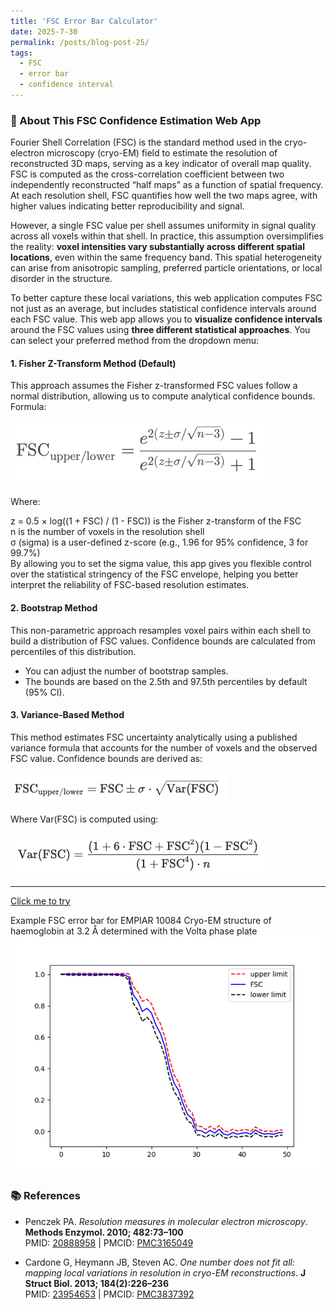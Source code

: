 ```yaml
---
title: 'FSC Error Bar Calculator'
date: 2025-7-30
permalink: /posts/blog-post-25/
tags:
  - FSC
  - error bar
  - confidence interval 
---
```

### 🧊 About This FSC Confidence Estimation Web App  

Fourier Shell Correlation (FSC) is the standard method used in the cryo-electron microscopy (cryo-EM) field to estimate the resolution of reconstructed 3D maps, serving as a key indicator of overall map quality. FSC is computed as the cross-correlation coefficient between two independently reconstructed “half maps” as a function of spatial frequency. At each resolution shell, FSC quantifies how well the two maps agree, with higher values indicating better reproducibility and signal.

However, a single FSC value per shell assumes uniformity in signal quality across all voxels within that shell. In practice, this assumption oversimplifies the reality: **voxel intensities vary substantially across different spatial locations**, even within the same frequency band. This spatial heterogeneity can arise from anisotropic sampling, preferred particle orientations, or local disorder in the structure.

To better capture these local variations, this web application computes FSC not just as an average, but includes statistical confidence intervals around each FSC value. This web app allows you to **visualize confidence intervals** around the FSC values using **three different statistical approaches**. You can select your preferred method from the dropdown menu:

#### 1. **Fisher Z-Transform Method** (Default)
This approach assumes the Fisher z-transformed FSC values follow a normal distribution, allowing us to compute analytical confidence bounds.
Formula:  

![equation1](/images/posts/equation1.png)

Where:  

z = 0.5 × log((1 + FSC) / (1 - FSC))
is the Fisher z-transform of the FSC  
n is the number of voxels in the resolution shell  
σ (sigma) is a user-defined z-score (e.g., 1.96 for 95% confidence, 3 for 99.7%)  
By allowing you to set the sigma value, this app gives you flexible control over the statistical stringency of the FSC envelope, helping you better interpret the reliability of FSC-based resolution estimates.  

#### 2. **Bootstrap Method**  
This non-parametric approach resamples voxel pairs within each shell to build a distribution of FSC values. Confidence bounds are calculated from percentiles of this distribution.  

- You can adjust the number of bootstrap samples.  
- The bounds are based on the 2.5th and 97.5th percentiles by default (95% CI).
  
#### 3. **Variance-Based Method**  
This method estimates FSC uncertainty analytically using a published variance formula that accounts for the number of voxels and the observed FSC value. Confidence bounds are derived as:  

![equation2](/images/posts/equation2.png)

Where Var(FSC) is computed using:  

![equation3](/images/posts/equation3.png)


---

[Click me to try](https://fscerrorbar-bpamnw2rerqekapp5veeddq.streamlit.app/)  

Example FSC error bar for EMPIAR 10084 Cryo-EM structure of haemoglobin at 3.2 Å determined with the Volta phase plate     
![example FSC error bar](/images/posts/example.png)


### 📚 References

- Penczek PA. *Resolution measures in molecular electron microscopy*. **Methods Enzymol. 2010; 482:73–100**  
  PMID: [20888958](https://pubmed.ncbi.nlm.nih.gov/20888958) | PMCID: [PMC3165049](https://www.ncbi.nlm.nih.gov/pmc/articles/PMC3165049)

- Cardone G, Heymann JB, Steven AC. *One number does not fit all: mapping local variations in resolution in cryo-EM reconstructions*. **J Struct Biol. 2013; 184(2):226–236**  
  PMID: [23954653](https://pubmed.ncbi.nlm.nih.gov/23954653) | PMCID: [PMC3837392](https://www.ncbi.nlm.nih.gov/pmc/articles/PMC3837392)
